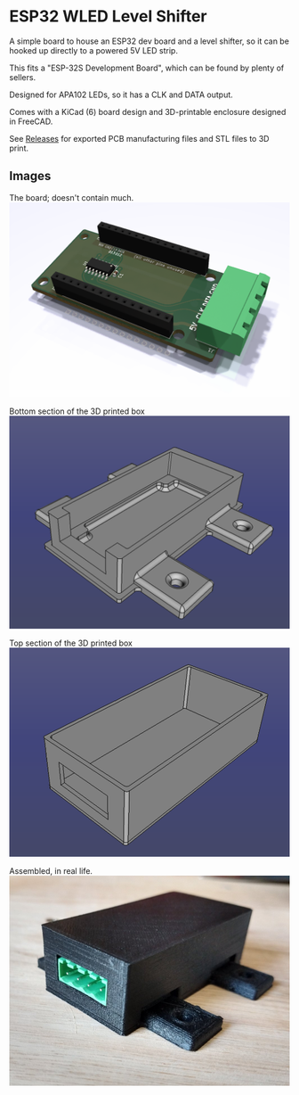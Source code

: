 # ESP32 WLED Level Shifter

A simple board to house an ESP32 dev board and a level shifter, so it can be hooked up directly to a powered 5V LED strip.

This fits a "ESP-32S Development Board", which can be found by plenty of sellers.

Designed for APA102 LEDs, so it has a CLK and DATA output.

Comes with a KiCad (6) board design and 3D-printable enclosure designed in FreeCAD.

See [Releases](https://github.com/michd/esp32-wled-level-shifter/releases) for exported PCB manufacturing files and STL files to 3D print.

## Images

The board; doesn't contain much.
![3D render of circuit board showing generic socket pcb headers on either of the long sides, and a large 5.08mm 4 pin connector on one of the short ends](https://raw.githubusercontent.com/michd/esp32-wled-level-shifter/main/images/pcb-render.png?raw=true)

Bottom section of the 3D printed box
![Screenshot of FreeCAD showing the bottom of an enclosure. It's rectangular, has support for the circuit board to lay on, and a clearing in the front left wall for the connector. On both long sides, there are tabs with holes in them to fix the box to something with screws.](https://raw.githubusercontent.com/michd/esp32-wled-level-shifter/main/images/box-bottom.png?raw=true)

Top section of the 3D printed box
![Screenshot of FreeCAD showing the top of an enclosure (flipped upside down). It's rectangular with an open top, and has a clearing in the front left wall for the connector.](https://raw.githubusercontent.com/michd/esp32-wled-level-shifter/main/images/box-top.png?raw=true)


Assembled, in real life.
![Photo of the assembled box. A black 3D printed box with the top and bottom put together (press-fit) is shown. In the clearing for the connector, you guessed it, there's the connector, flush with the edge of the enclosure.](https://raw.githubusercontent.com/michd/esp32-wled-level-shifter/main/images/assembled-photo.jpg?raw=true)


